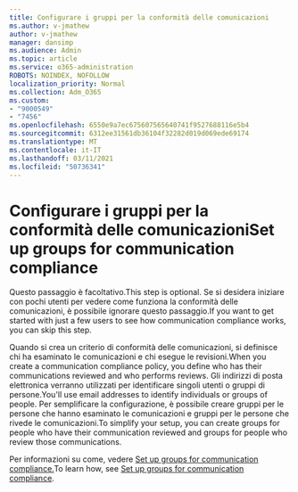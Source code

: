 ```yaml
---
title: Configurare i gruppi per la conformità delle comunicazioni
ms.author: v-jmathew
author: v-jmathew
manager: dansimp
ms.audience: Admin
ms.topic: article
ms.service: o365-administration
ROBOTS: NOINDEX, NOFOLLOW
localization_priority: Normal
ms.collection: Adm_O365
ms.custom:
- "9000549"
- "7456"
ms.openlocfilehash: 6550e9a7ec675607565640741f9527688116e5b4
ms.sourcegitcommit: 6312ee31561db36104f32282d019d069ede69174
ms.translationtype: MT
ms.contentlocale: it-IT
ms.lasthandoff: 03/11/2021
ms.locfileid: "50736341"
---
```

# <a name="set-up-groups-for-communication-compliance"></a><span data-ttu-id="32849-102">Configurare i gruppi per la conformità delle comunicazioni</span><span class="sxs-lookup"><span data-stu-id="32849-102">Set up groups for communication compliance</span></span>

<span data-ttu-id="32849-103">Questo passaggio è facoltativo.</span><span class="sxs-lookup"><span data-stu-id="32849-103">This step is optional.</span></span> <span data-ttu-id="32849-104">Se si desidera iniziare con pochi utenti per vedere come funziona la conformità delle comunicazioni, è possibile ignorare questo passaggio.</span><span class="sxs-lookup"><span data-stu-id="32849-104">If you want to get started with just a few users to see how communication compliance works, you can skip this step.</span></span>  
  
<span data-ttu-id="32849-105">Quando si crea un criterio di conformità delle comunicazioni, si definisce chi ha esaminato le comunicazioni e chi esegue le revisioni.</span><span class="sxs-lookup"><span data-stu-id="32849-105">When you create a communication compliance policy, you define who has their communications reviewed and who performs reviews.</span></span> <span data-ttu-id="32849-106">Gli indirizzi di posta elettronica verranno utilizzati per identificare singoli utenti o gruppi di persone.</span><span class="sxs-lookup"><span data-stu-id="32849-106">You'll use email addresses to identify individuals or groups of people.</span></span> <span data-ttu-id="32849-107">Per semplificare la configurazione, è possibile creare gruppi per le persone che hanno esaminato le comunicazioni e gruppi per le persone che rivede le comunicazioni.</span><span class="sxs-lookup"><span data-stu-id="32849-107">To simplify your setup, you can create groups for people who have their communication reviewed and groups for people who review those communications.</span></span>  
  
<span data-ttu-id="32849-108">Per informazioni su come, vedere [Set up groups for communication compliance.](https://go.microsoft.com/fwlink/?linkid=2129594)</span><span class="sxs-lookup"><span data-stu-id="32849-108">To learn how, see [Set up groups for communication compliance](https://go.microsoft.com/fwlink/?linkid=2129594).</span></span>
